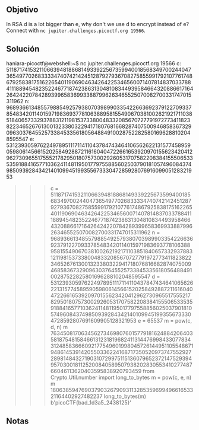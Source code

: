 ## Objetivo 
In RSA d is a lot bigger than e, why don't we use d to encrypt instead of e? Connect with `nc jupiter.challenges.picoctf.org 19566`.
## Solución
haniara-picoctf@webshell:~$ nc jupiter.challenges.picoctf.org 19566
c: 51187174153211066394818868149339225673599400185683497002440473654977026833334740742142451287927936708275855991792107761748679258381751622654011906904634264225346560071407814837033788411188945482352246771874238631304810834493958466432088661716426424220784289399658369933887996263465525070082700331747015311962
n: 96893661348557988549257938070398990335422663692379122709337854834201140159719836937781063889581554906703810026219217110385184065733293788312119815373380048332085670727791972773411823822346526761300132338032294171807681668287407500946858367329096303764552573384533561805648849100287522825801696288102048595547
e: 53123930597622497895111711411043784743464106562622131577458959059806145661520258492887211616040472266165392097015562342041296273096551755521782950180757300292605317075822083841555065335359188416577103624114811950177975588560250379018105749608437498509392843421401099451993556733304728592807691609905128321953

>>> c = 51187174153211066394818868149339225673599400185683497002440473654977026833334740742142451287927936708275855991792107761748679258381751622654011906904634264225346560071407814837033788411188945482352246771874238631304810834493958466432088661716426424220784289399658369933887996263465525070082700331747015311962
>>> n = 96893661348557988549257938070398990335422663692379122709337854834201140159719836937781063889581554906703810026219217110385184065733293788312119815373380048332085670727791972773411823822346526761300132338032294171807681668287407500946858367329096303764552573384533561805648849100287522825801696288102048595547
>>> d = 53123930597622497895111711411043784743464106562622131577458959059806145661520258492887211616040472266165392097015562342041296273096551755521782950180757300292605317075822083841555065335359188416577103624114811950177975588560250379018105749608437498509392843421401099451993556733304728592807691609905128321953
>>> e = 65537
>>> m = pow(c, d, n)
>>> m
76345081706345627346980760157791816248842064035818754815846613123181968241131447699843307783431248583666092177549601998045726144951105548671948614539142055033622416871735052097374755292728981484327190310729975115136079652372147529394957030018112520084058950793820283055341027748766046113620403595838920793459
>>> from Crypto.Util.number import long_to_bytes
>>> m = pow(c, e, n)
>>> m
180638594769037903267909311328535969949661653321164402927482237
>>> long_to_bytes(m)
b'picoCTF{bad_1d3a5_2438125}'
## Notas